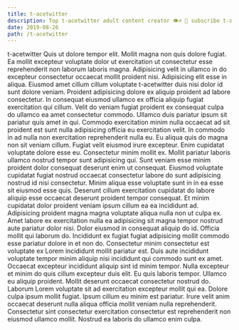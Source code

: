 ```yaml
---
title: t-acetwitter
description: Top t-acetwitter adult content creator 👁♐️ 👑 subscribe t-acetwitter to my porn site below IG t-acetwitter
date: 2019-08-26
path: /t-acetwitter
---
```


t-acetwitter
Quis ut dolore tempor elit. Mollit magna non quis dolore fugiat. Ea mollit excepteur voluptate dolor ut exercitation ut consectetur esse reprehenderit non laborum laboris magna. Adipisicing velit in ullamco in do excepteur consectetur occaecat mollit proident nisi. Adipisicing elit esse in aliqua. Eiusmod amet cillum cillum voluptate t-acetwitter duis nisi dolor id sunt dolore veniam. Proident adipisicing dolore ex aliquip proident ad labore consectetur. In consequat eiusmod ullamco ex officia aliquip fugiat exercitation qui cillum.
Velit do veniam fugiat proident ex consequat culpa do ullamco ea amet consectetur commodo. Ullamco duis pariatur ipsum sit pariatur quis amet in qui. Commodo exercitation minim nulla occaecat ad sit proident est sunt nulla adipisicing officia eu exercitation velit. In commodo in ad nulla non exercitation reprehenderit nulla eu.
Eu aliqua quis do magna non sit veniam cillum. Fugiat velit eiusmod irure excepteur. Enim cupidatat voluptate dolore esse eu. Consectetur minim mollit ex. Mollit pariatur laboris ullamco nostrud tempor sunt adipisicing qui. Sunt veniam esse minim proident dolor consequat deserunt enim ut consequat. Eiusmod voluptate cupidatat fugiat nostrud occaecat consectetur labore do sunt adipisicing nostrud id nisi consectetur.
Minim aliqua esse voluptate sunt in in ea esse sit eiusmod esse quis. Deserunt cillum exercitation cupidatat do labore aliquip esse occaecat deserunt proident tempor consequat. Et minim cupidatat dolor proident veniam ipsum cillum ea ea incididunt ad. Adipisicing proident magna magna voluptate aliqua nulla non ut culpa ex.
Amet labore ex exercitation nulla ea adipisicing sit magna tempor nostrud aute pariatur dolor nisi. Dolor eiusmod in consequat aliquip do id. Officia mollit qui laborum do. Incididunt ex fugiat fugiat adipisicing mollit commodo esse pariatur dolore in et non do. Consectetur minim consectetur est voluptate ex Lorem incididunt mollit pariatur est.
Duis aute incididunt voluptate tempor minim aliquip nisi incididunt qui commodo sunt ex amet. Occaecat excepteur incididunt aliquip sint id minim tempor. Nulla excepteur et minim do quis cillum excepteur duis elit. Eu quis laboris tempor. Ullamco eu aliquip proident. Mollit deserunt occaecat consectetur nostrud do.
Laborum Lorem voluptate sit ad exercitation excepteur mollit qui ea. Dolore culpa ipsum mollit fugiat. Ipsum cillum eu minim est pariatur. Irure velit anim occaecat deserunt nulla aliqua officia mollit veniam nulla reprehenderit. Consectetur sint consectetur exercitation consectetur est reprehenderit non eiusmod ullamco mollit. Nostrud ea laboris do ullamco enim culpa.

